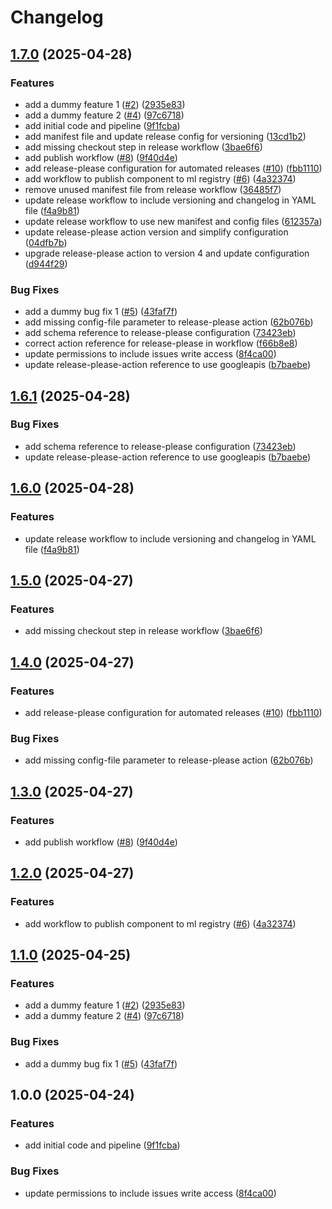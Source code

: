 # Changelog

## [1.7.0](https://github.com/kamimanzoor/azureml-demo-component/compare/v1.6.1...v1.7.0) (2025-04-28)


### Features

* add a dummy feature 1 ([#2](https://github.com/kamimanzoor/azureml-demo-component/issues/2)) ([2935e83](https://github.com/kamimanzoor/azureml-demo-component/commit/2935e83bb0347ccd4519a78718a00b37f87ce36c))
* add a dummy feature 2 ([#4](https://github.com/kamimanzoor/azureml-demo-component/issues/4)) ([97c6718](https://github.com/kamimanzoor/azureml-demo-component/commit/97c67184187050b13521ba4a831a2459fe10498e))
* add initial code and pipeline ([9f1fcba](https://github.com/kamimanzoor/azureml-demo-component/commit/9f1fcba173d0060363189ddd3c55eca6b98e71cd))
* add manifest file and update release config for versioning ([13cd1b2](https://github.com/kamimanzoor/azureml-demo-component/commit/13cd1b2342078d9791a49cefe5edc2c0251d8b5f))
* add missing checkout step in release workflow ([3bae6f6](https://github.com/kamimanzoor/azureml-demo-component/commit/3bae6f647b7b4d39d4e29b6288080f3e4bcdf574))
* add publish workflow ([#8](https://github.com/kamimanzoor/azureml-demo-component/issues/8)) ([9f40d4e](https://github.com/kamimanzoor/azureml-demo-component/commit/9f40d4e15678de8c79644f31a35a32f940721737))
* add release-please configuration for automated releases ([#10](https://github.com/kamimanzoor/azureml-demo-component/issues/10)) ([fbb1110](https://github.com/kamimanzoor/azureml-demo-component/commit/fbb111090d8992ae8a0a27cee9d40fd92dc69db6))
* add workflow to publish component to ml registry ([#6](https://github.com/kamimanzoor/azureml-demo-component/issues/6)) ([4a32374](https://github.com/kamimanzoor/azureml-demo-component/commit/4a32374d7a2ab161504f055031466f3491c3bd12))
* remove unused manifest file from release workflow ([36485f7](https://github.com/kamimanzoor/azureml-demo-component/commit/36485f712693f3fb1305983b13d70fc952379d16))
* update release workflow to include versioning and changelog in YAML file ([f4a9b81](https://github.com/kamimanzoor/azureml-demo-component/commit/f4a9b815a9b1226314634dc37d68dc0513bbad58))
* update release workflow to use new manifest and config files ([612357a](https://github.com/kamimanzoor/azureml-demo-component/commit/612357a2d7fda45c6df81aa5e6d066aae1b051e8))
* update release-please action version and simplify configuration ([04dfb7b](https://github.com/kamimanzoor/azureml-demo-component/commit/04dfb7b6631eeaa74167119656d23acedbbd804e))
* upgrade release-please action to version 4 and update configuration ([d944f29](https://github.com/kamimanzoor/azureml-demo-component/commit/d944f297745a37020335ab06da33b3f493a30663))


### Bug Fixes

* add a dummy bug fix 1 ([#5](https://github.com/kamimanzoor/azureml-demo-component/issues/5)) ([43faf7f](https://github.com/kamimanzoor/azureml-demo-component/commit/43faf7fc5db382d1732c8b0dae68b9104c39c42c))
* add missing config-file parameter to release-please action ([62b076b](https://github.com/kamimanzoor/azureml-demo-component/commit/62b076b17f74806268b7ec0401dc8b1a02a1e15a))
* add schema reference to release-please configuration ([73423eb](https://github.com/kamimanzoor/azureml-demo-component/commit/73423eb202f32a4eac09f6473e1d3a3b35afec70))
* correct action reference for release-please in workflow ([f66b8e8](https://github.com/kamimanzoor/azureml-demo-component/commit/f66b8e80f1efe13b2e2349ba66f316d0f7a1d2a4))
* update permissions to include issues write access ([8f4ca00](https://github.com/kamimanzoor/azureml-demo-component/commit/8f4ca008f3e2a055cd8dbdabc9bf1394d483acc3))
* update release-please-action reference to use googleapis ([b7baebe](https://github.com/kamimanzoor/azureml-demo-component/commit/b7baebe64f5efc0d26c75c68eb9a08be65d3fd46))

## [1.6.1](https://github.com/kamimanzoor/azureml-demo-component/compare/v1.6.0...v1.6.1) (2025-04-28)


### Bug Fixes

* add schema reference to release-please configuration ([73423eb](https://github.com/kamimanzoor/azureml-demo-component/commit/73423eb202f32a4eac09f6473e1d3a3b35afec70))
* update release-please-action reference to use googleapis ([b7baebe](https://github.com/kamimanzoor/azureml-demo-component/commit/b7baebe64f5efc0d26c75c68eb9a08be65d3fd46))

## [1.6.0](https://github.com/kamimanzoor/azureml-demo-component/compare/v1.5.0...v1.6.0) (2025-04-28)


### Features

* update release workflow to include versioning and changelog in YAML file ([f4a9b81](https://github.com/kamimanzoor/azureml-demo-component/commit/f4a9b815a9b1226314634dc37d68dc0513bbad58))

## [1.5.0](https://github.com/kamimanzoor/azureml-demo-component/compare/v1.4.0...v1.5.0) (2025-04-27)


### Features

* add missing checkout step in release workflow ([3bae6f6](https://github.com/kamimanzoor/azureml-demo-component/commit/3bae6f647b7b4d39d4e29b6288080f3e4bcdf574))

## [1.4.0](https://github.com/kamimanzoor/azureml-demo-component/compare/v1.3.0...v1.4.0) (2025-04-27)


### Features

* add release-please configuration for automated releases ([#10](https://github.com/kamimanzoor/azureml-demo-component/issues/10)) ([fbb1110](https://github.com/kamimanzoor/azureml-demo-component/commit/fbb111090d8992ae8a0a27cee9d40fd92dc69db6))


### Bug Fixes

* add missing config-file parameter to release-please action ([62b076b](https://github.com/kamimanzoor/azureml-demo-component/commit/62b076b17f74806268b7ec0401dc8b1a02a1e15a))

## [1.3.0](https://github.com/kamimanzoor/azureml-demo-component/compare/v1.2.0...v1.3.0) (2025-04-27)


### Features

* add publish workflow ([#8](https://github.com/kamimanzoor/azureml-demo-component/issues/8)) ([9f40d4e](https://github.com/kamimanzoor/azureml-demo-component/commit/9f40d4e15678de8c79644f31a35a32f940721737))

## [1.2.0](https://github.com/kamimanzoor/azureml-demo-component/compare/v1.1.0...v1.2.0) (2025-04-27)


### Features

* add workflow to publish component to ml registry ([#6](https://github.com/kamimanzoor/azureml-demo-component/issues/6)) ([4a32374](https://github.com/kamimanzoor/azureml-demo-component/commit/4a32374d7a2ab161504f055031466f3491c3bd12))

## [1.1.0](https://github.com/kamimanzoor/azureml-demo-component/compare/v1.0.0...v1.1.0) (2025-04-25)


### Features

* add a dummy feature 1 ([#2](https://github.com/kamimanzoor/azureml-demo-component/issues/2)) ([2935e83](https://github.com/kamimanzoor/azureml-demo-component/commit/2935e83bb0347ccd4519a78718a00b37f87ce36c))
* add a dummy feature 2 ([#4](https://github.com/kamimanzoor/azureml-demo-component/issues/4)) ([97c6718](https://github.com/kamimanzoor/azureml-demo-component/commit/97c67184187050b13521ba4a831a2459fe10498e))


### Bug Fixes

* add a dummy bug fix 1 ([#5](https://github.com/kamimanzoor/azureml-demo-component/issues/5)) ([43faf7f](https://github.com/kamimanzoor/azureml-demo-component/commit/43faf7fc5db382d1732c8b0dae68b9104c39c42c))

## 1.0.0 (2025-04-24)


### Features

* add initial code and pipeline ([9f1fcba](https://github.com/kamimanzoor/azureml-demo-component/commit/9f1fcba173d0060363189ddd3c55eca6b98e71cd))


### Bug Fixes

* update permissions to include issues write access ([8f4ca00](https://github.com/kamimanzoor/azureml-demo-component/commit/8f4ca008f3e2a055cd8dbdabc9bf1394d483acc3))
